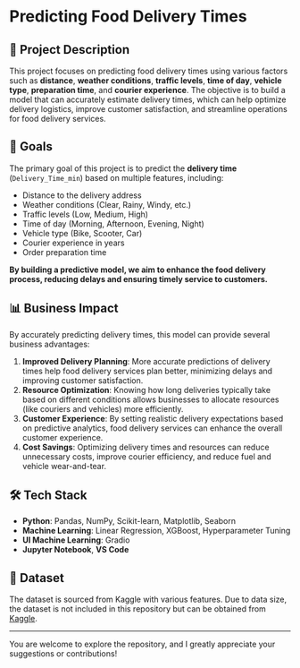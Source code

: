 # Predicting Food Delivery Times

## 📌 Project Description
This project focuses on predicting food delivery times using various factors such as **distance**, **weather conditions**, **traffic levels**, **time of day**, **vehicle type**, **preparation time**, and **courier experience**. The objective is to build a model that can accurately estimate delivery times, which can help optimize delivery logistics, improve customer satisfaction, and streamline operations for food delivery services.

## 🎯 Goals
The primary goal of this project is to predict the **delivery time** (`Delivery_Time_min`) based on multiple features, including:
- Distance to the delivery address
- Weather conditions (Clear, Rainy, Windy, etc.)
- Traffic levels (Low, Medium, High)
- Time of day (Morning, Afternoon, Evening, Night)
- Vehicle type (Bike, Scooter, Car)
- Courier experience in years
- Order preparation time

**By building a predictive model, we aim to enhance the food delivery process, reducing delays and ensuring timely service to customers.**

## 📊 Business Impact
By accurately predicting delivery times, this model can provide several business advantages:
1. **Improved Delivery Planning**: More accurate predictions of delivery times help food delivery services plan better, minimizing delays and improving customer satisfaction.
2. **Resource Optimization**: Knowing how long deliveries typically take based on different conditions allows businesses to allocate resources (like couriers and vehicles) more efficiently.
3. **Customer Experience**: By setting realistic delivery expectations based on predictive analytics, food delivery services can enhance the overall customer experience.
4. **Cost Savings**: Optimizing delivery times and resources can reduce unnecessary costs, improve courier efficiency, and reduce fuel and vehicle wear-and-tear.

## 🛠️ Tech Stack
- **Python**: Pandas, NumPy, Scikit-learn, Matplotlib, Seaborn
- **Machine Learning**: Linear Regression, XGBoost, Hyperparameter Tuning
- **UI Machine Learning**: Gradio
- **Jupyter Notebook**, **VS Code**

## 📁 Dataset
The dataset is sourced from Kaggle with various features. Due to data size, the dataset is not included in this repository but can be obtained from [Kaggle](https://www.kaggle.com/datasets/denkuznetz/food-delivery-time-prediction).

---

You are welcome to explore the repository, and I greatly appreciate your suggestions or contributions!
